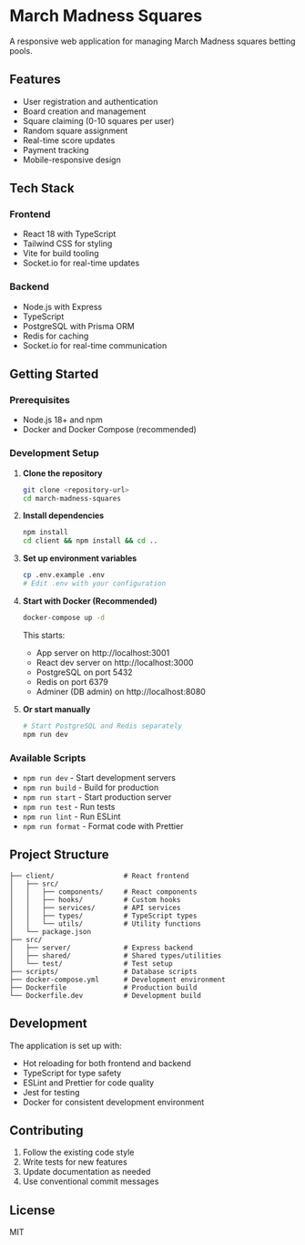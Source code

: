# March Madness Squares

A responsive web application for managing March Madness squares betting pools.

## Features

- User registration and authentication
- Board creation and management
- Square claiming (0-10 squares per user)
- Random square assignment
- Real-time score updates
- Payment tracking
- Mobile-responsive design

## Tech Stack

### Frontend
- React 18 with TypeScript
- Tailwind CSS for styling
- Vite for build tooling
- Socket.io for real-time updates

### Backend
- Node.js with Express
- TypeScript
- PostgreSQL with Prisma ORM
- Redis for caching
- Socket.io for real-time communication

## Getting Started

### Prerequisites

- Node.js 18+ and npm
- Docker and Docker Compose (recommended)

### Development Setup

1. **Clone the repository**
   ```bash
   git clone <repository-url>
   cd march-madness-squares
   ```

2. **Install dependencies**
   ```bash
   npm install
   cd client && npm install && cd ..
   ```

3. **Set up environment variables**
   ```bash
   cp .env.example .env
   # Edit .env with your configuration
   ```

4. **Start with Docker (Recommended)**
   ```bash
   docker-compose up -d
   ```
   This starts:
   - App server on http://localhost:3001
   - React dev server on http://localhost:3000
   - PostgreSQL on port 5432
   - Redis on port 6379
   - Adminer (DB admin) on http://localhost:8080

5. **Or start manually**
   ```bash
   # Start PostgreSQL and Redis separately
   npm run dev
   ```

### Available Scripts

- `npm run dev` - Start development servers
- `npm run build` - Build for production
- `npm run start` - Start production server
- `npm run test` - Run tests
- `npm run lint` - Run ESLint
- `npm run format` - Format code with Prettier

## Project Structure

```
├── client/                 # React frontend
│   ├── src/
│   │   ├── components/     # React components
│   │   ├── hooks/          # Custom hooks
│   │   ├── services/       # API services
│   │   ├── types/          # TypeScript types
│   │   └── utils/          # Utility functions
│   └── package.json
├── src/
│   ├── server/             # Express backend
│   ├── shared/             # Shared types/utilities
│   └── test/               # Test setup
├── scripts/                # Database scripts
├── docker-compose.yml      # Development environment
├── Dockerfile              # Production build
└── Dockerfile.dev          # Development build
```

## Development

The application is set up with:
- Hot reloading for both frontend and backend
- TypeScript for type safety
- ESLint and Prettier for code quality
- Jest for testing
- Docker for consistent development environment

## Contributing

1. Follow the existing code style
2. Write tests for new features
3. Update documentation as needed
4. Use conventional commit messages

## License

MIT